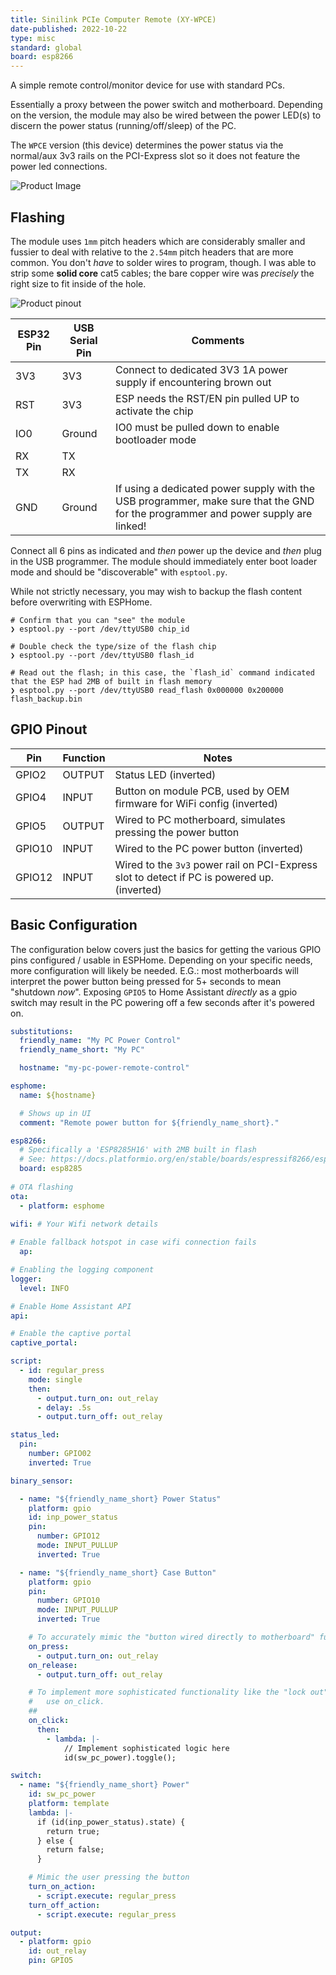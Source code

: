 ```yaml
---
title: Sinilink PCIe Computer Remote (XY-WPCE)
date-published: 2022-10-22
type: misc
standard: global
board: esp8266
---
```


A simple remote control/monitor device for use with standard PCs.

Essentially a proxy between the power switch and motherboard.
Depending on the version, the module may also be wired between the power LED(s) to discern the power status (running/off/sleep) of the PC.

The `WPCE` version (this device) determines the power status via the normal/aux 3v3 rails on the PCI-Express slot so it does not feature the power led connections.

![Product Image](sinilink_XY-WPCE.webp "Product Image")

## Flashing

The module uses `1mm` pitch headers which are considerably smaller and fussier to deal with relative to the `2.54mm` pitch headers that are more common.
You don't _have_ to solder wires to program, though.
I was able to strip some **solid core** cat5 cables; the bare copper wire was _precisely_ the right size to fit inside of the hole.

![Product pinout](sinilink_XY-WPCE_pinout.webp "Product Pinout")

| ESP32 Pin | USB Serial Pin | Comments                                                                                                                          |
| --------- | -------------- | --------------------------------------------------------------------------------------------------------------------------------- |
| 3V3       | 3V3            | Connect to dedicated 3V3 1A power supply if encountering brown out                                                                |
| RST       | 3V3            | ESP needs the RST/EN pin pulled UP to activate the chip                                                                           |
| IO0       | Ground         | IO0 must be pulled down to enable bootloader mode                                                                                 |
| RX        | TX             |                                                                                                                                   |
| TX        | RX             |                                                                                                                                   |
| GND       | Ground         | If using a dedicated power supply with the USB programmer, make sure that the GND for the programmer and power supply are linked! |

Connect all 6 pins as indicated and _then_ power up the device and _then_ plug in the USB programmer.
The module should immediately enter boot loader mode and should be "discoverable" with `esptool.py`.

While not strictly necessary, you may wish to backup the flash content before overwriting with ESPHome.

```shell
# Confirm that you can "see" the module
❯ esptool.py --port /dev/ttyUSB0 chip_id

# Double check the type/size of the flash chip
❯ esptool.py --port /dev/ttyUSB0 flash_id

# Read out the flash; in this case, the `flash_id` command indicated that the ESP had 2MB of built in flash memory
❯ esptool.py --port /dev/ttyUSB0 read_flash 0x000000 0x200000 flash_backup.bin
```

## GPIO Pinout

| Pin    | Function | Notes                                                                                       |
| ------ | -------- | ------------------------------------------------------------------------------------------- |
| GPIO2  | OUTPUT   | Status LED (inverted)                                                                       |
| GPIO4  | INPUT    | Button on module PCB, used by OEM firmware for WiFi config (inverted)                       |
| GPIO5  | OUTPUT   | Wired to PC motherboard, simulates pressing the power button                                |
| GPIO10 | INPUT    | Wired to the PC power button (inverted)                                                     |
| GPIO12 | INPUT    | Wired to the `3v3` power rail on PCI-Express slot to detect if PC is powered up. (inverted) |

## Basic Configuration

The configuration below covers just the basics for getting the various GPIO pins configured / usable in ESPHome.
Depending on your specific needs, more configuration will likely be needed.
E.G.: most motherboards will interpret the power button being pressed for 5+ seconds to mean "shutdown _now_". Exposing `GPIO5` to Home Assistant _directly_ as a gpio switch may result in the PC powering off a few seconds after it's powered on.

```yaml
substitutions:
  friendly_name: "My PC Power Control"
  friendly_name_short: "My PC"

  hostname: "my-pc-power-remote-control"

esphome:
  name: ${hostname}

  # Shows up in UI
  comment: "Remote power button for ${friendly_name_short}."

esp8266:
  # Specifically a 'ESP8285H16' with 2MB built in flash
  # See: https://docs.platformio.org/en/stable/boards/espressif8266/esp8285.html
  board: esp8285
    
# OTA flashing
ota:
  - platform: esphome

wifi: # Your Wifi network details
  
# Enable fallback hotspot in case wifi connection fails  
  ap:

# Enabling the logging component
logger:
  level: INFO

# Enable Home Assistant API
api:

# Enable the captive portal
captive_portal:

script:
  - id: regular_press
    mode: single
    then:
      - output.turn_on: out_relay
      - delay: .5s
      - output.turn_off: out_relay

status_led:
  pin:
    number: GPIO02
    inverted: True

binary_sensor:

  - name: "${friendly_name_short} Power Status"
    platform: gpio
    id: inp_power_status
    pin:
      number: GPIO12
      mode: INPUT_PULLUP
      inverted: True

  - name: "${friendly_name_short} Case Button"
    platform: gpio
    pin:
      number: GPIO10
      mode: INPUT_PULLUP
      inverted: True

    # To accurately mimic the "button wired directly to motherboard" function, use on_press/on_release
    on_press:
      - output.turn_on: out_relay
    on_release:
      - output.turn_off: out_relay

    # To implement more sophisticated functionality like the "lock out" mode in the OEM firmware
    #   use on_click.
    ##
    on_click:
      then:
        - lambda: |-
            // Implement sophisticated logic here
            id(sw_pc_power).toggle();

switch:
  - name: "${friendly_name_short} Power"
    id: sw_pc_power
    platform: template
    lambda: |-
      if (id(inp_power_status).state) {
        return true;
      } else {
        return false;
      }

    # Mimic the user pressing the button
    turn_on_action:
      - script.execute: regular_press
    turn_off_action:
      - script.execute: regular_press

output:
  - platform: gpio
    id: out_relay
    pin: GPIO5
```
